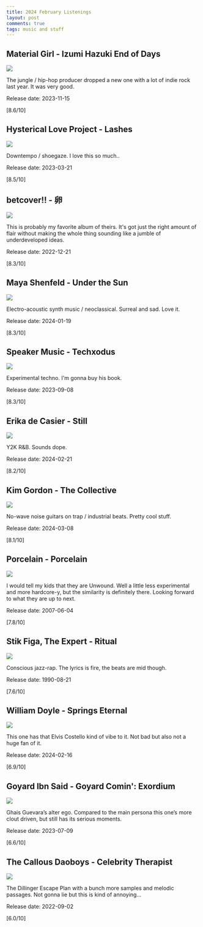 ```yaml
---
title: 2024 February Listenings
layout: post
comments: true
tags: music and stuff
---
```


## Material Girl - Izumi Hazuki End of Days

  ![](https://f4.bcbits.com/img/a2618361295_16.jpg)

  The jungle / hip-hop producer dropped a new one with a lot of indie rock last year. It was very good.

  Release date: 2023-11-15

  [8.6/10]

## Hysterical Love Project - Lashes

  ![](https://f4.bcbits.com/img/a2398652594_16.jpg)

  Downtempo / shoegaze. I love this so much..

  Release date: 2023-03-21

  [8.5/10]

## betcover!! - 卵

  ![](https://i.scdn.co/image/ab67616d0000b27368cd132c36f586bffb1cc70c)

  This is probably my favorite album of theirs. It's got just the right amount of flair without making the whole thing sounding like a jumble of underdeveloped ideas.

  Release date: 2022-12-21

  [8.3/10]

## Maya Shenfeld - Under the Sun

  ![](https://f4.bcbits.com/img/a0057454816_16.jpg)

  Electro-acoustic synth music / neoclassical. Surreal and sad. Love it.

  Release date: 2024-01-19

  [8.3/10]

## Speaker Music - Techxodus

  ![](https://f4.bcbits.com/img/a0479544587_16.jpg)

  Experimental techno. I'm gonna buy his book.

  Release date: 2023-09-08

  [8.3/10]

## Erika de Casier - Still

  ![](https://f4.bcbits.com/img/a2738194244_16.jpg)

  Y2K R&B. Sounds dope.

  Release date: 2024-02-21

  [8.2/10]

## Kim Gordon - The Collective

  ![](https://f4.bcbits.com/img/a0559276460_16.jpg)

  No-wave noise guitars on trap / industrial beats. Pretty cool stuff.

  Release date: 2024-03-08

  [8.1/10]

## Porcelain - Porcelain

  ![](https://f4.bcbits.com/img/a2743558552_16.jpg)

  I would tell my kids that they are Unwound. Well a little less experimental and more hardcore-y, but the similarity is definitely there. Looking forward to what they are up to next.

  Release date: 2007-06-04

  [7.8/10]

## Stik Figa, The Expert - Ritual

  ![](https://f4.bcbits.com/img/a0316368825_16.jpg)

  Conscious jazz-rap. The lyrics is fire, the beats are mid though.

  Release date: 1990-08-21

  [7.6/10]

## William Doyle - Springs Eternal

  ![](https://assets.boomkat.com/spree/products/914713/large/0ce9437c-1be0-c523-018a-3bfb152cef30.jpg)

  This one has that Elvis Costello kind of vibe to it. Not bad but also not a huge fan of it.

  Release date: 2024-02-16

  [6.9/10]

## Goyard Ibn Said - Goyard Comin': Exordium

  ![](https://f4.bcbits.com/img/a4223491488_16.jpg)

  Ghais Guevara’s alter ego. Compared to the main persona this one’s more clout driven, but still has its serious moments.

  Release date: 2023-07-09

  [6.6/10]

## The Callous Daoboys - Celebrity Therapist

  ![](https://f4.bcbits.com/img/a0509988875_16.jpg)

  The Dillinger Escape Plan with a bunch more samples and melodic passages. Not gonna lie but this is kind of annoying...

  Release date: 2022-09-02

  [6.0/10]
